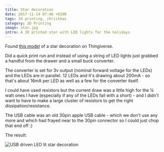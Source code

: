 ```yaml
---
title: Star decoration
date: 2017-11-14 07:48 +0100
tags: 3d printing, christmas
category: 3D Printing
image: star.jpg
intro: A 3D printed star with LED lights for the holidays
---
```


Found [this model](https://www.thingiverse.com/thing:39085) of a star decoration on Thingiverse.

Did a quick print run and instead of using a string of LED lights just grabbed a handful from the drawer and a small buck converter.

The converter is set for 3v output (nominal forward voltage for the LEDs) and the LEDs are in parallel. 12 LEDs and it's drawing about 200mA - so that's about 16mA per LED as well as a few for the converter itself.

I could have used resistors but the current draw was a little high for the &frac14; watt ones I have (especially if any of the LEDs fail with a short) - and I didn't want to have to make a large cluster of resistors to get the right dissipation/resistance.

The USB cable was an old 30pin apple USB cable - which we don't use any more and which had frayed near to the 30pin connector so I could just chop that end off :)

The result:

![USB driven LED lit star decoration](/images/posts/2017/11/star.jpg)
